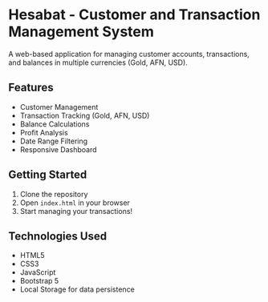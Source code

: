 # Hesabat - Customer and Transaction Management System

A web-based application for managing customer accounts, transactions, and balances in multiple currencies (Gold, AFN, USD).

## Features

- Customer Management
- Transaction Tracking (Gold, AFN, USD)
- Balance Calculations
- Profit Analysis
- Date Range Filtering
- Responsive Dashboard

## Getting Started

1. Clone the repository
2. Open `index.html` in your browser
3. Start managing your transactions!

## Technologies Used

- HTML5
- CSS3
- JavaScript
- Bootstrap 5
- Local Storage for data persistence
